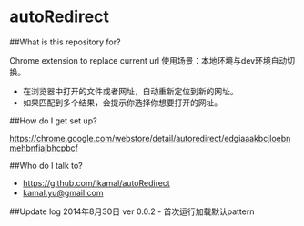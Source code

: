 autoRedirect
============

##What is this repository for?

Chrome extension to replace current url
使用场景：本地环境与dev环境自动切换。

* 在浏览器中打开的文件或者网址，自动重新定位到新的网址。
* 如果匹配到多个结果，会提示你选择你想要打开的网址。

##How do I get set up?

https://chrome.google.com/webstore/detail/autoredirect/edgiaaakbcjloebnmehbnfiajbhcpbcf

##Who do I talk to?

* https://github.com/ikamal/autoRedirect
* kamal.yu@gmail.com

##Update log
2014年8月30日 ver 0.0.2 - 首次运行加载默认pattern
